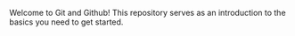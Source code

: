 Welcome to Git and Github! This repository serves as an introduction to the basics you need to get started.